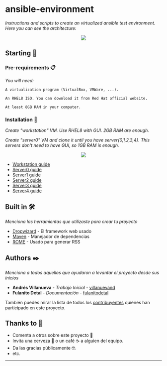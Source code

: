# ansible-environment

_Instructions and scripts to create an virtualized ansible test environment._<br>
_Here you can see the architecture:_

<p align="center">
  <img src="https://github.com/zkr-development/ansible-environment/blob/main/images/infra.png?raw=true">
</p>

## Starting 🚀
### Pre-requirements 📋

_You will need:_
````
A virtualization program (VirtualBox, VMWare, ...).
````
````
An RHEL8 ISO. You can download it from Red Hat official website.
````
````
At least 8GB RAM in your computer.
````

### Installation 🔧

_Create "workstation" VM. Use RHEL8 with GUI. 2GB RAM are enough._

_Create "server0" VM and clone it until you have server{0,1,2,3,4}. This servers don't need to have GUI, so 1GB RAM is enough._

<p align="center">
  <img src="https://github.com/zkr-development/ansible-environment/blob/main/images/vbox-allmachines.png?raw=true">
</p>

<ul>
  <li>
    <a href="https://github.com/zkr-development/ansible-environment/blob/main/machines-config/workstation-20.20.20.254.md">Workstation guide</a>
  </li>
  <li>
    <a href="https://github.com/zkr-development/ansible-environment/blob/main/machines-config/server0-20.20.20.20.md">Server0 guide</a><br>
  </li>
  <li>
    <a href="https://github.com/zkr-development/ansible-environment/blob/main/machines-config/server1-20.20.20.21.md">Server1 guide</a><br>
  </li>
  <li>
    <a href="https://github.com/zkr-development/ansible-environment/blob/main/machines-config/server2-20.20.20.22.md">Server2 guide</a><br>
  </li>
  <li>
    <a href="https://github.com/zkr-development/ansible-environment/blob/main/machines-config/server3-20.20.20.23.md">Server3 guide</a><br>
  </li>
  <li>
    <a href="https://github.com/zkr-development/ansible-environment/blob/main/machines-config/server4-20.20.20.24.md">Server4 guide</a><br>
  </li>
</ul>





## Built in 🛠️

_Menciona las herramientas que utilizaste para crear tu proyecto_

* [Dropwizard](http://www.dropwizard.io/1.0.2/docs/) - El framework web usado
* [Maven](https://maven.apache.org/) - Manejador de dependencias
* [ROME](https://rometools.github.io/rome/) - Usado para generar RSS


## Authors ✒️

_Menciona a todos aquellos que ayudaron a levantar el proyecto desde sus inicios_

* **Andrés Villanueva** - *Trabajo Inicial* - [villanuevand](https://github.com/villanuevand)
* **Fulanito Detal** - *Documentación* - [fulanitodetal](#fulanito-de-tal)

También puedes mirar la lista de todos los [contribuyentes](https://github.com/your/project/contributors) quíenes han participado en este proyecto. 


## Thanks to 🎁

* Comenta a otros sobre este proyecto 📢
* Invita una cerveza 🍺 o un café ☕ a alguien del equipo. 
* Da las gracias públicamente 🤓.
* etc.



---

